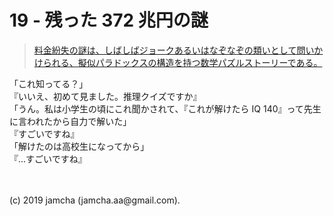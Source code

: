 

# 19 - 残った 372 兆円の謎

> [料金紛失の謎は、しばしばジョークあるいはなぞなぞの類いとして問いかけられる、擬似パラドックスの構造を持つ数学パズルストーリーである。](https://ja.wikipedia.org/wiki/%E6%96%99%E9%87%91%E7%B4%9B%E5%A4%B1) 

「これ知ってる？」  
『いいえ、初めて見ました。推理クイズですか』  
「うん。私は小学生の頃にこれ聞かされて、『これが解けたら IQ 140』って先生に言われたから自力で解いた」  
『すごいですね』  
「解けたのは高校生になってから」  
『…すごいですね』

<br>
<br>
(c) 2019 jamcha (jamcha.aa@gmail.com).

